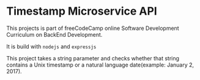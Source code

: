 # Timestamp Microservice API

This projects is part of  freeCodeCamp online Software Development  Curriculum on BackEnd Development.

It is build with ```nodejs``` and ```expressjs```

This project takes a string parameter and checks whether that string contains a Unix timestamp or a natural language date(example: January 2, 2017).
